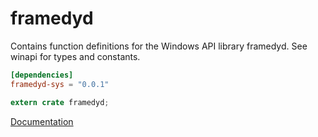 # framedyd #
Contains function definitions for the Windows API library framedyd. See winapi for types and constants.

```toml
[dependencies]
framedyd-sys = "0.0.1"
```

```rust
extern crate framedyd;
```

[Documentation](https://retep998.github.io/doc/winapi/framedyd/)
